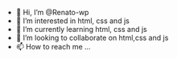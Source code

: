 - 👋 Hi, I’m @Renato-wp
- 👀 I’m interested in html, css and js
- 🌱 I’m currently learning html, css and js
- 💞️ I’m looking to collaborate on html,css and js
- 📫 How to reach me ...

<!---
Renato-wp/Renato-wp is a ✨ special ✨ repository because its `README.md` (this file) appears on your GitHub profile.
You can click the Preview link to take a look at your changes.
--->
